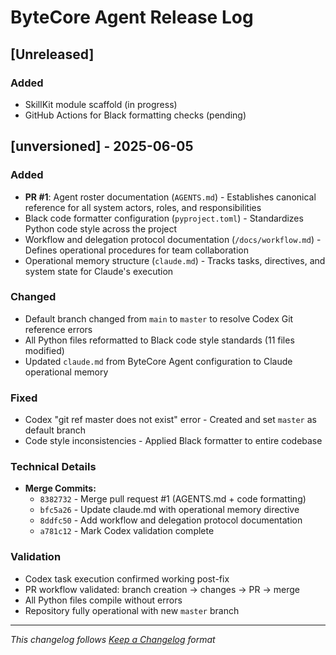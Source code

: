 # ByteCore Agent Release Log

## [Unreleased]

### Added
- SkillKit module scaffold (in progress)
- GitHub Actions for Black formatting checks (pending)

## [unversioned] - 2025-06-05

### Added
- **PR #1**: Agent roster documentation (`AGENTS.md`) - Establishes canonical reference for all system actors, roles, and responsibilities
- Black code formatter configuration (`pyproject.toml`) - Standardizes Python code style across the project
- Workflow and delegation protocol documentation (`/docs/workflow.md`) - Defines operational procedures for team collaboration
- Operational memory structure (`claude.md`) - Tracks tasks, directives, and system state for Claude's execution

### Changed
- Default branch changed from `main` to `master` to resolve Codex Git reference errors
- All Python files reformatted to Black code style standards (11 files modified)
- Updated `claude.md` from ByteCore Agent configuration to Claude operational memory

### Fixed
- Codex "git ref master does not exist" error - Created and set `master` as default branch
- Code style inconsistencies - Applied Black formatter to entire codebase

### Technical Details
- **Merge Commits:**
  - `8382732` - Merge pull request #1 (AGENTS.md + code formatting)
  - `bfc5a26` - Update claude.md with operational memory directive
  - `8ddfc50` - Add workflow and delegation protocol documentation
  - `a781c12` - Mark Codex validation complete

### Validation
- Codex task execution confirmed working post-fix
- PR workflow validated: branch creation → changes → PR → merge
- All Python files compile without errors
- Repository fully operational with new `master` branch

---

*This changelog follows [Keep a Changelog](https://keepachangelog.com/en/1.0.0/) format*